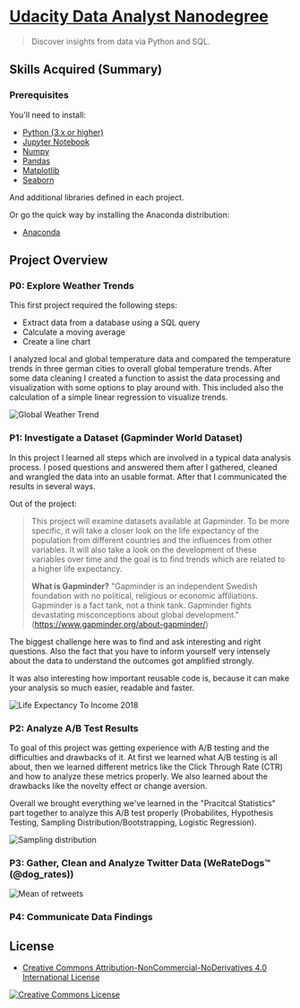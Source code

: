# [Udacity Data Analyst Nanodegree](https://www.udacity.com/course/data-analyst-nanodegree--nd002)

> Discover insights from data via Python and SQL.

## Skills Acquired (Summary)


### Prerequisites

You'll need to install:

* [Python (3.x or higher)](https://www.python.org/downloads/)
* [Jupyter Notebook](https://jupyter.org/)
* [Numpy](http://www.numpy.org/)
* [Pandas](http://pandas.pydata.org/)
* [Matplotlib](https://matplotlib.org/)
* [Seaborn](https://seaborn.pydata.org/)

And additional libraries defined in each project.

Or go the quick way by installing the Anaconda distribution:

* [Anaconda](https://www.anaconda.com/distribution/#download-section)

## Project Overview
### P0: Explore Weather Trends

This first project required the following steps:
* Extract data from a database using a SQL query
* Calculate a moving average
* Create a line chart 

I analyzed local and global temperature data and compared the temperature trends in three german cities to overall global temperature trends. After some data cleaning I created a function to assist the data processing and visualization with some options to play around with. This included also the calculation of a simple linear regression to visualize trends.

![Global Weather Trend](https://github.com/DataLind/Udacity-Data-Analyst-Nanodegree/blob/master/global_weather_trend.png)

### P1: Investigate a Dataset (Gapminder World Dataset)

In this project I learned all steps which are involved in a typical data analysis process. I posed questions and answered them after I gathered, cleaned and wrangled the data into an usable format. After that I communicated the results in several ways. 

Out of the project:

> This project will examine datasets available at Gapminder. To be more specific, it will take a closer look on the life expectancy of the population from different countries and the influences from other variables. It will also take a look on the development of these variables over time and the goal is to find trends which are related to a higher life expectancy. 
>
>**What is Gapminder?**
"Gapminder is an independent Swedish foundation with no political, religious or economic affiliations. Gapminder is a fact tank, not a think tank. Gapminder fights devastating misconceptions about global development." (https://www.gapminder.org/about-gapminder/)

The biggest challenge here was to find and ask interesting and right questions. Also the fact that you have to inform yourself very intensely about the data to understand the outcomes got amplified strongly.

It was also interesting how important reusable code is, because it can make your analysis so much easier, readable and faster.

![Life Expectancy To Income 2018](https://github.com/DataLind/Udacity-Data-Analyst-Nanodegree/blob/master/life_expectancy_to_income_2018.png)

### P2: Analyze A/B Test Results

To goal of this project was getting experience with A/B testing and the difficulties and drawbacks of it. At first we learned what A/B testing is all about, then we learned different metrics like the Click Through Rate (CTR) and how to analyze these metrics properly. We also learned about the drawbacks like the novelty effect or change aversion. 

Overall we brought everything we've learned in the "Pracitcal Statistics" part together to analyze this A/B test properly (Probabilites, Hypothesis Testing, Sampling Distribution/Bootstrapping, Logistic Regression).

![Sampling distribution](https://github.com/DataLind/Udacity-Data-Analyst-Nanodegree/blob/master/sampling_dist.png)

### P3: Gather, Clean and Analyze Twitter Data (WeRateDogs™ (@dog_rates))

![Mean of retweets](https://github.com/DataLind/Udacity-Data-Analyst-Nanodegree/blob/master/mean_of_retweets_per_month-year_combination.png)

### P4: Communicate Data Findings


## License

* <a rel="license" href="https://creativecommons.org/licenses/by-nc-nd/4.0/"> Creative Commons Attribution-NonCommercial-NoDerivatives 4.0 International License</a>

<a rel="license" href="https://creativecommons.org/licenses/by-nc-nd/4.0/">
	<img alt="Creative Commons License" style="border-width:0" src="https://i.creativecommons.org/l/by-nc-nd/4.0/88x31.png" />
</a>
